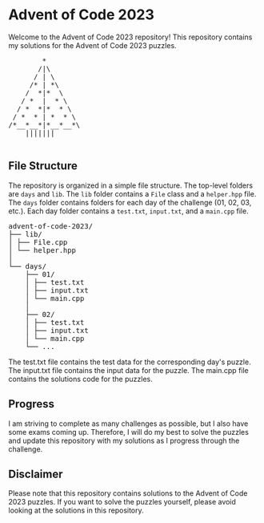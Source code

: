 # Advent of Code 2023

Welcome to the Advent of Code 2023 repository! This repository contains my solutions for the Advent of Code 2023 puzzles. 
<pre>
        *
       /|\
      / | \
     /* | *\
    /  *|*  \
   / *  |  * \
  / *  *|*  * \
 / *  * | *  * \
/*__*__*|*__*__*\
    |||||||

</pre>

## File Structure

The repository is organized in a simple file structure. The top-level folders are `days` and `lib`. The `lib` folder contains a `File` class and a `helper.hpp` file. The `days` folder contains folders for each day of the challenge (01, 02, 03, etc.). Each day folder contains a `test.txt`, `input.txt`, and a `main.cpp` file.
<pre>
advent-of-code-2023/ 
├── lib/ 
│ ├── File.cpp 
│ └── helper.hpp 
│
└── days/ 
    ├── 01/ 
    │ ├── test.txt 
    │ ├── input.txt 
    │ └── main.cpp 
    │
    ├── 02/ 
    │ ├── test.txt 
    │ ├── input.txt 
    │ └── main.cpp 
    └── ...
</pre>

The test.txt file contains the test data for the corresponding day's puzzle. The input.txt file contains the input data for the puzzle. The main.cpp file contains the solutions code for the puzzles.

## Progress

I am striving to complete as many challenges as possible, but I also have some exams coming up. Therefore, I will do my best to solve the puzzles and update this repository with my solutions as I progress through the challenge.

## Disclaimer

Please note that this repository contains solutions to the Advent of Code 2023 puzzles. If you want to solve the puzzles yourself, please avoid looking at the solutions in this repository.
